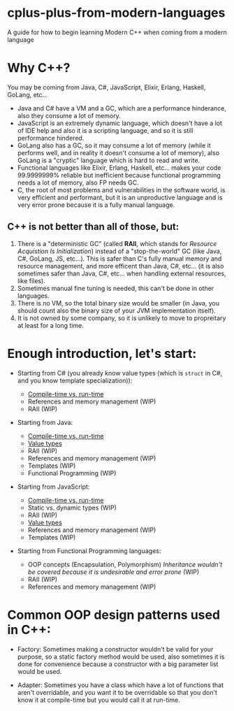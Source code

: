 # cplus-plus-from-modern-languages
A guide for how to begin learning Modern C++ when coming from a modern language

# Why C++?
You may be coming from Java, C#, JavaScript, Elixir, Erlang, Haskell, GoLang, etc...

 - Java and C# have a VM and a GC, which are a performance hinderance, also they consume a lot of memory.
 - JavaScript is an extremely dynamic language, which doesn't have a lot of IDE help and also it is a scripting language, and so it is still performance hindered.
 - GoLang also has a GC, so it may consume a lot of memory (while it performs well, and in reality it doesn't consume a lot of memory), also GoLang is a "cryptic" language which is hard to read and write.
 - Functional languages like Elixir, Erlang, Haskell, etc... makes your code 99.9999999% reliable but inefficient because functional programming needs a lot of memory, also FP needs GC.
 - C, the root of most problems and vulnerabilities in the software world, is very efficient and performant, but it is an unproductive language and is very error prone because it is a fully manual language.
 
## C++ is not better than all of those, but:
 
 1. There is a "deterministic GC" (called **RAII**, which stands for *Resource Acquistion Is Initialization*) instead of a "stop-the-world" GC (like Java, C#, GoLang, JS, etc...). This is safer than C's fully manual memory and resource management, and more efficent than Java, C#, etc... (it is also sometimes safer than Java, C#, etc... when handling external resources, like files).
 2. Sometimes manual fine tuning is needed, this can't be done in other languages.
 3. There is no VM, so the total binary size would be smaller (in Java, you should count also the binary size of your JVM implementation itself).
 4. It is not owned by some company, so it is unlikely to move to propreitary at least for a long time.
 
# Enough introduction, let's start:

 - Starting from C# (you already know value types (which is `struct` in C#, and you know template specialization)):
   * [Compile-time vs. run-time]()
   * References and memory management (WIP)
   * RAII (WIP)
 
 - Starting from Java:
   * [Compile-time vs. run-time]()
   * [Value types]()
   * RAII (WIP)
   * References and memory management (WIP)
   * Templates (WIP)
   * Functional Programming (WIP)
   
 - Starting from JavaScript:
   * [Compile-time vs. run-time]()
   * Static vs. dynamic types (WIP)
   * RAII (WIP)
   * [Value types]()
   * References and memory management (WIP)
   * Templates (WIP)

 - Starting from Functional Programming languages:
   * OOP concepts (Encapsulation, Polymorphism) *Inheritance wouldn't be covered because it is undesirable and error prone* (WIP)
   * RAII (WIP)
   * References and memory management (WIP)


 # Common OOP design patterns used in C++:
 
  - Factory:
    Sometimes making a constructor wouldn't be valid for your purpose, so a static factory method would be used, also sometimes it is done for convenience because a constructor with a big parameter list would be used.
    
  - Adapter:
    Sometimes you have a class which have a lot of functions that aren't overridable, and you want it to be overridable so that you don't know it at compile-time but you would call it at run-time.
    
